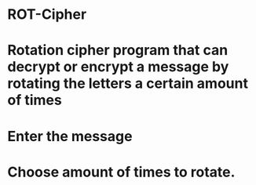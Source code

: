 # ROT-Cipher
# Rotation cipher program that can decrypt or encrypt a message by rotating the letters a certain amount of times
# Enter the message
# Choose amount of times to rotate. 

